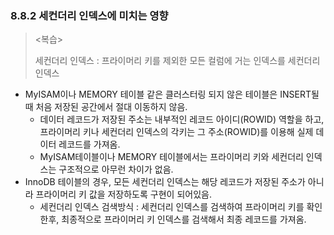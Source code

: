 ### 8.8.2 세컨더리 인덱스에 미치는 영향

> <복습>
>
> 세컨더리 인덱스 : 프라이머리 키를 제외한 모든 컬럼에 거는 인덱스를 세컨더리 인덱스

- MyISAM이나 MEMORY 테이블 같은 클러스터링 되지 않은 테이블은 INSERT될때 처음 저장된 공간에서 절대 이동하지 않음.
  - 데이터 레코드가 저장된 주소는 내부적인 레코드 아이디(ROWID) 역할을 하고, 프라이머리 키나 세컨더리 인덱스의 각키는 그 주소(ROWID)를 이용해 실제 데이터 레코드를 가져옴.
  - MyISAM테이블이나 MEMORY 테이블에서는 프라이머리 키와 세컨더리 인덱스는 구조적으로 아무런 차이가 없음.
- InnoDB 테이블의 경우, 모든 세컨더리 인덱스는 해당 레코드가 저장된 주소가 아니라 프라이머리 키 값을 저장하도록 구현이 되어있음.
  - 세컨더리 인덱스 검색방식 : 세컨더리 인덱스를 검색하여 프라이머리 키를 확인한후, 최종적으로 프라이머리 키 인덱스를 검색해서 최종 레코드를 가져옴.